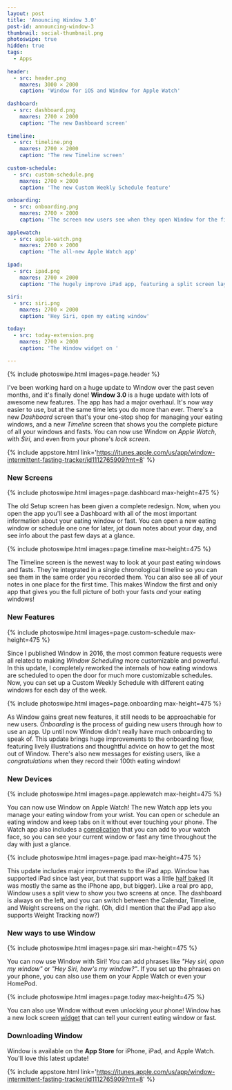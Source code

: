 ```yaml
---
layout: post
title: 'Anouncing Window 3.0'
post-id: announcing-window-3
thumbnail: social-thumbnail.png
photoswipe: true
hidden: true
tags: 
  - Apps
  
header:
  - src: header.png
    maxres: 3000 × 2000
    caption: 'Window for iOS and Window for Apple Watch'
    
dashboard:
  - src: dashboard.png
    maxres: 2700 × 2000
    caption: 'The new Dashboard screen'
    
timeline:
  - src: timeline.png
    maxres: 2700 × 2000
    caption: 'The new Timeline screen'
    
custom-schedule:
  - src: custom-schedule.png
    maxres: 2700 × 2000
    caption: 'The new Custom Weekly Schedule feature'
    
onboarding:
  - src: onboarding.png
    maxres: 2700 × 2000
    caption: 'The screen new users see when they open Window for the first time'
    
applewatch:
  - src: apple-watch.png
    maxres: 2700 × 2000
    caption: 'The all-new Apple Watch app'
    
ipad:
  - src: ipad.png
    maxres: 2700 × 2000
    caption: 'The hugely improve iPad app, featuring a split screen layout.'
    
siri:
  - src: siri.png
    maxres: 2700 × 2000
    caption: 'Hey Siri, open my eating window'

today:
  - src: today-extension.png
    maxres: 2700 × 2000
    caption: 'The Window widget on '
    
---
```


{% include photoswipe.html images=page.header %}

I've been working hard on a huge update to Window over the past seven months, and it's finally done! **Window 3.0** is a huge update with lots of awesome new features. The app has had a major overhaul. It's now way easier to use, but at the same time lets you do more than ever. There's a new *Dashboard* screen that's your one-stop shop for managing your eating windows, and a new *Timeline* screen that shows you the complete picture of all your windows and fasts. You can now use Window on *Apple Watch*, with *Siri*, and even from your phone's *lock screen*.

{% include appstore.html link='https://itunes.apple.com/us/app/window-intermittent-fasting-tracker/id1112765909?mt=8' %}

<!--break-->

<h3>New Screens</h3>

{% include photoswipe.html images=page.dashboard max-height=475 %}

The old Setup screen has been given a complete redesign. Now, when you open the app you'll see a Dashboard with all of the most important information about your eating window or fast. You can open a new eating window or schedule one one for later, jot down notes about your day, and see info about the past few days at a glance.

{% include photoswipe.html images=page.timeline max-height=475 %}

The Timeline screen is the newest way to look at your past eating windows and fasts. They're integrated in a single chronological timeline so you can see them in the same order you recorded them. You can also see all of your notes in one place for the first time. This makes Window the first and only app that gives you the full picture of both your fasts *and* your eating windows!

<h3>New Features</h3>

{% include photoswipe.html images=page.custom-schedule max-height=475 %}

Since I published Window in 2016, the most common feature requests were all related to making *Window Scheduling* more customizable and powerful. In this update, I completely reworked the internals of how eating windows are scheduled to open the door for much more customizable schedules. Now, you can set up a Custom Weekly Schedule with different eating windows for each day of the week. 

{% include photoswipe.html images=page.onboarding max-height=475 %}

As Window gains great new features, it still needs to be approachable for new users. *Onboarding* is the process of guiding new users through how to use an app. Up until now Window didn't really have much onboarding to speak of. This update brings huge improvements to the onboarding flow, featuring lively illustrations and thoughtful advice on how to get the most out of Window. There's also new messages for existing users, like a *congratulations* when they record their 100th eating window!

<h3>New Devices</h3>

{% include photoswipe.html images=page.applewatch max-height=475 %}

You can now use Window on Apple Watch! The new Watch app lets you manage your eating window from your wrist. You can open or schedule an eating window and keep tabs on it without ever touching your phone. The Watch app also includes a [complication](https://www.imore.com/how-add-third-party-complications-your-apple-watch) that you can add to your watch face, so you can see your current window or fast any time throughout the day with just a glance.

{% include photoswipe.html images=page.ipad max-height=475 %}

This update includes major improvements to the iPad app. Window has supported iPad since last year, but that support was a little [half baked](/blog/announcing-window-2-0#ipad) (it was mostly the same as the iPhone app, but bigger). Like a real pro app, Window uses a split view to show you two screens at once. The dashboard is always on the left, and you can switch between the Calendar, Timeline, and Weight screens on the right. (Oh, did I mention that the iPad app also supports Weight Tracking now?)

<h3>New ways to use Window</h3>

{% include photoswipe.html images=page.siri max-height=475 %}

You can now use Window with Siri! You can add phrases like *"Hey siri, open my window"* or *"Hey Siri, how's my window?"*. If you set up the phrases on your phone, you can also use them on your Apple Watch or even your HomePod.

{% include photoswipe.html images=page.today max-height=475 %}

You can also use Window without even unlocking your phone! Window has a new lock screen [widget](https://support.apple.com/en-us/HT207122) that can tell your current eating window or fast.

<h3>Downloading Window</h3>

Window is available on the **App Store** for iPhone, iPad, and Apple Watch. You'll love this latest update!

{% include appstore.html link='https://itunes.apple.com/us/app/window-intermittent-fasting-tracker/id1112765909?mt=8' %}

